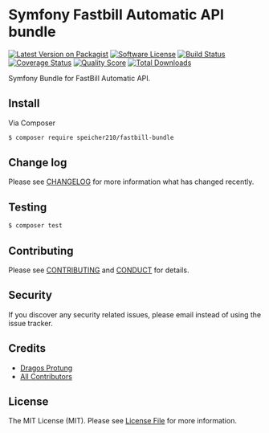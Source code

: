 # Symfony Fastbill Automatic API bundle

[![Latest Version on Packagist][ico-version]][link-packagist]
[![Software License][ico-license]](LICENSE.md)
[![Build Status][ico-travis]][link-travis]
[![Coverage Status][ico-scrutinizer]][link-scrutinizer]
[![Quality Score][ico-code-quality]][link-code-quality]
[![Total Downloads][ico-downloads]][link-downloads]

Symfony Bundle for FastBill Automatic API.

## Install

Via Composer

``` bash
$ composer require speicher210/fastbill-bundle
```

## Change log

Please see [CHANGELOG](CHANGELOG.md) for more information what has changed recently.

## Testing

``` bash
$ composer test
```

## Contributing

Please see [CONTRIBUTING](CONTRIBUTING.md) and [CONDUCT](CONDUCT.md) for details.

## Security

If you discover any security related issues, please email instead of using the issue tracker.

## Credits

- [Dragos Protung][link-author]
- [All Contributors][link-contributors]

## License

The MIT License (MIT). Please see [License File](LICENSE.md) for more information.

[ico-version]: https://img.shields.io/packagist/v/Speicher210/fastbill-bundle.svg?style=flat-square
[ico-license]: https://img.shields.io/badge/license-MIT-brightgreen.svg?style=flat-square
[ico-travis]: https://img.shields.io/travis/Speicher210/fastbill-bundle/master.svg?style=flat-square
[ico-scrutinizer]: https://img.shields.io/scrutinizer/coverage/g/Speicher210/fastbill-bundle.svg?style=flat-square
[ico-code-quality]: https://img.shields.io/scrutinizer/g/Speicher210/fastbill-bundle.svg?style=flat-square
[ico-downloads]: https://img.shields.io/packagist/dt/Speicher210/fastbill-bundle.svg?style=flat-square

[link-packagist]: https://packagist.org/packages/Speicher210/fastbill-bundle
[link-travis]: https://travis-ci.org/Speicher210/fastbill-bundle
[link-scrutinizer]: https://scrutinizer-ci.com/g/Speicher210/fastbill-bundle/code-structure
[link-code-quality]: https://scrutinizer-ci.com/g/Speicher210/fastbill-bundle
[link-downloads]: https://packagist.org/packages/Speicher210/fastbill-bundle
[link-author]: https://github.com/dragosprotung
[link-contributors]: ../../contributors
